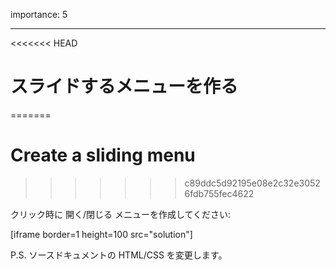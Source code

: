 importance: 5

---

<<<<<<< HEAD
# スライドするメニューを作る
=======
# Create a sliding menu
>>>>>>> c89ddc5d92195e08e2c32e30526fdb755fec4622

クリック時に 開く/閉じる メニューを作成してください:

[iframe border=1 height=100 src="solution"]

P.S. ソースドキュメントの HTML/CSS を変更します。
